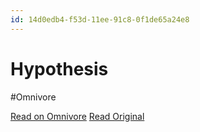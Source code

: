 ```yaml
---
id: 14d0edb4-f53d-11ee-91c8-0f1de65a24e8
---
```


# Hypothesis
#Omnivore

[Read on Omnivore](https://omnivore.app/me/hypothesis-18ebb0f2ff5)
[Read Original](https://hypothes.is/a/Zjwv5vU5Ee64g0_5vt1y3w)

